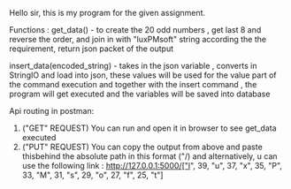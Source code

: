 Hello sir, this is my program for the given assignment.

Functions :
get_data() -  to create the 20 odd numbers , 
              get last 8 and reverse the order, 
              and join in with "luxPMsoft" string according the the requirement,
              return json packet of the output

insert_data(encoded_string) - takes in the json variable ,
                              converts in StringIO and load into json, 
                              these values will be used for the value part of the command execution and together with the insert command , 
                              the program will get executed and the variables will be saved into database
                              
                              
Api routing in postman:
1. ("GET" REQUEST) You can run and open it in browser to see get_data executed
2. ("PUT" REQUEST) You can copy the output from above and paste thisbehind the absolute path in this format ("/<output>) and alternatively, 
  u can use the following link :
  http://127.0.0.1:5000/["l", 39, "u", 37, "x", 35, "P", 33, "M", 31, "s", 29, "o", 27, "f", 25, "t"]
